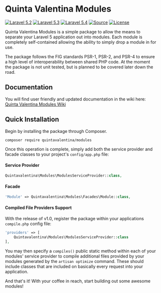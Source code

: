 Quinta Valentina Modules
===================
[![Laravel 5.2](https://img.shields.io/badge/Laravel-5.2-orange.svg?style=flat-square)](http://laravel.com)
[![Laravel 5.3](https://img.shields.io/badge/Laravel-5.3-orange.svg?style=flat-square)](http://laravel.com)
[![Laravel 5.4](https://img.shields.io/badge/Laravel-5.4-orange.svg?style=flat-square)](http://laravel.com)
[![Source](http://img.shields.io/badge/source-quintavalentina/modules-blue.svg?style=flat-square)](https://github.com/quintavalentina/modules)
[![License](http://img.shields.io/badge/license-MIT-brightgreen.svg?style=flat-square)](https://tldrlegal.com/license/mit-license)

Quinta Valentina Modules is a simple package to allow the means to separate your Laravel 5 application out into modules. Each module is completely self-contained allowing the ability to simply drop a module in for use.

The package follows the FIG standards PSR-1, PSR-2, and PSR-4 to ensure a high level of interoperability between shared PHP code. At the moment the package is not unit tested, but is planned to be covered later down the road.

Documentation
-------------
You will find user friendly and updated documentation in the wiki here: [Quinta Valentina Modules Wiki](https://github.com/quintavalentina/modules/wiki)

Quick Installation
------------------
Begin by installing the package through Composer.

```
composer require quintavalentina/modules
```

Once this operation is complete, simply add both the service provider and facade classes to your project's `config/app.php` file:

#### Service Provider

```php
Quintavalentina\Modules\ModulesServiceProvider::class,
```

#### Facade

```php
'Module' => Quintavalentina\Modules\Facades\Module::class,
```

#### Compiled File Providers Support

With the release of v1.0, register the package within your applications `compile.php` config file:

```php
'providers' => [
    Quintavalentina\Modules\ModulesServiceProvider::class
],
```

You may then specify a `compiles()` public static method within each of your modules' service provider to compile additional files provided by your modules generated by the `artisan optimize` command. These should include classes that are included on basically every request into your application.

And that's it! With your coffee in reach, start building out some awesome modules!
